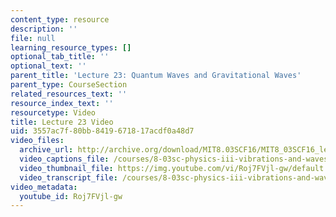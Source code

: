 ```yaml
---
content_type: resource
description: ''
file: null
learning_resource_types: []
optional_tab_title: ''
optional_text: ''
parent_title: 'Lecture 23: Quantum Waves and Gravitational Waves'
parent_type: CourseSection
related_resources_text: ''
resource_index_text: ''
resourcetype: Video
title: Lecture 23 Video
uid: 3557ac7f-80bb-8419-6718-17acdf0a48d7
video_files:
  archive_url: http://archive.org/download/MIT8.03SCF16/MIT8_03SCF16_lec23_300k.mp4
  video_captions_file: /courses/8-03sc-physics-iii-vibrations-and-waves-fall-2016/5e9d732821ef51da8623b407b92c130b_Roj7FVjl-gw.vtt
  video_thumbnail_file: https://img.youtube.com/vi/Roj7FVjl-gw/default.jpg
  video_transcript_file: /courses/8-03sc-physics-iii-vibrations-and-waves-fall-2016/f5b4f81217c2498516cce20e1da8e5c6_Roj7FVjl-gw.pdf
video_metadata:
  youtube_id: Roj7FVjl-gw
---
```

